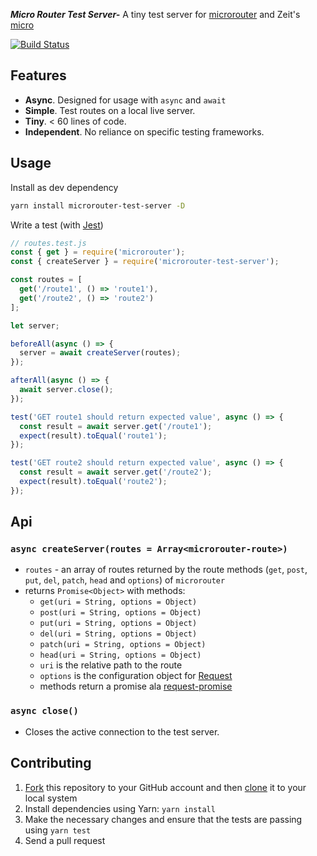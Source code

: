 _**Micro Router Test Server-**_ A tiny test server for [microrouter](https://github.com/pedronauck/micro-router) and Zeit's [micro](https://github.com/zeit/micro)

[![Build Status](https://travis-ci.org/elderfo/microrouter-test-server.svg?branch=master)](https://travis-ci.org/elderfo/microrouter-test-server)

## Features
* **Async**. Designed for usage with `async` and `await`
* **Simple**. Test routes on a local live server.
* **Tiny**. < 60 lines of code.
* **Independent**. No reliance on specific testing frameworks.

## Usage

Install as dev dependency

```bash
yarn install microrouter-test-server -D
```

Write a test (with [Jest](https://facebook.github.io/jest/))

```js
// routes.test.js
const { get } = require('microrouter');
const { createServer } = require('microrouter-test-server');

const routes = [
  get('/route1', () => 'route1'), 
  get('/route2', () => 'route2')
];

let server;

beforeAll(async () => {
  server = await createServer(routes);
});

afterAll(async () => {
  await server.close();
});

test('GET route1 should return expected value', async () => {
  const result = await server.get('/route1');
  expect(result).toEqual('route1');
});

test('GET route2 should return expected value', async () => {
  const result = await server.get('/route2');
  expect(result).toEqual('route2');
});
```


## Api

### `async createServer(routes = Array<microrouter-route>)`
* `routes` - an array of routes returned by the route methods (`get`, `post`, `put`, `del`, `patch`, `head` and `options`) of `microrouter`
* returns `Promise<Object>` with methods:
  * `get(uri = String, options = Object)`
  * `post(uri = String, options = Object)`
  * `put(uri = String, options = Object)`
  * `del(uri = String, options = Object)`
  * `patch(uri = String, options = Object)`
  * `head(uri = String, options = Object)`
  * `uri` is the relative path to the route
  * `options` is the configuration object for [Request](https://github.com/request/request)
  * methods return a promise ala [request-promise](https://github.com/request/request-promise)

### `async close()`
* Closes the active connection to the test server.

## Contributing

1. [Fork](https://help.github.com/articles/fork-a-repo/) this repository to your GitHub account and then [clone](https://help.github.com/articles/cloning-a-repository/) it to your local system
2. Install dependencies using Yarn: `yarn install`
3. Make the necessary changes and ensure that the tests are passing using `yarn test`
4. Send a pull request
